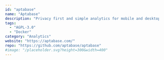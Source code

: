 ```yaml
---
id: "aptabase"
name: "Aptabase"
description: "Privacy first and simple analytics for mobile and desktop apps."
tags:
  - "AGPL-3.0"
  - "Docker"
category: "Analytics"
website: "https://aptabase.com/"
repo: "https://github.com/aptabase/aptabase"
#image: "/placeholder.svg?height=300&width=400"
---
```


